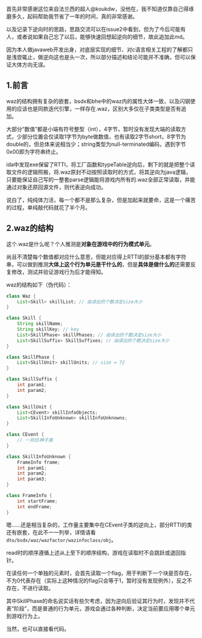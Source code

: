 首先非常感谢这位来自法兰西的超人@koukdw，没他在，我不知道仅靠自己得琢磨多久，起码帮助我节省了一年的时间，真的非常感谢。

以及记录下逆向时的思路，思路交流可以在issue2中看到，但为了今后可能有人，或者说如果自己忘了以后，能够快速回想起逆向的细节，故此追加此md。

因为本人做javaweb开发出身，对底层实现的细节、对c语言相关工程的了解都只是浅尝辄止，做逆向这也是头一次，所以部分描述和结论可能并不准确，但可以保证大体方向无误。

## 1.前言
waz的结构拥有复杂的嵌套，bsdx和bhe中的waz内的属性大体一致，以及闪钢使用的应该也是同款迭代引擎，一样存在.waz，区别大多仅在子类类型是否有追加。

大部分“数值”都是小端有符号整型（int），4字节，暂时没有发现大端的读取方式，少部分位置会仅读取1字节为byte做数值，也有读取2字节short，8字节为double的，但总体来说相当少；string类型为null-terminated编码，遇到字节0x00即为字符串终止。

ida中发现exe保留了RTTI，将工厂函数和typeTable逆向后，剩下的就是把整个读取文件的逻辑照搬，将.waz原封不动按照读取时的方式，将其逆向为java逻辑，只要能保证自己写的一整套parse逻辑能将游戏内所有的.waz全部正常读取，并能通过对象还原回源文件，则代表逆向成功。

说白了，纯纯体力活，每一个都不是那么复杂，但是加起来就要命，这是一个痛苦的过程，单纯敲代码就花了半个月。

## 2.waz的结构
这个.waz是什么呢？个人推测是**对象在游戏中的行为模式单元**。

尚且不清楚每个数值都对应什么意思，但能对应得上RTTI的部分基本都有字符串，可以做到推测**大体上这个行为单元是干什么的**，但是**具体是做什么的**还需要反复修改，测试并验证游戏行为后才能得知。

waz的结构如下（伪代码）：
```java
class Waz {
    List<Skill> skillList; // 由读出的个数决定size大小
}

class Skill {
    String skillName;
    String skillKey; // key
    List<SkillPhase> skillPhases; // 由读出的个数决定size大小
    List<SkillSuffix> SkillSuffixes; // 由读出的个数决定size大小
}

class SkillPhase {
    List<SkillUnit> skillUnits; // size = 72
}

class SkillSuffix {
    int param1;
    int param2;
}

class SkillUnit {
    List<CEvent> skillInfoObjects;
    List<SkillInfoUnknown> skillInfoUnknowns;
}

class CEvent {
    // 一共35种子类
}

class SkillInfoUnknown {
    FrameInfo frame;
    int param1;
    int param2;
    int param3;
}

class FrameInfo {
    int startFrame;
    int endFrame;
}
```
嗯……还是相当复杂的，工作量主要集中在CEvent子类的逆向上，部分RTTI的类还有嵌套，在此不一一列举，详情请看`dto/bsdx/waz/wazfactor/wazinfoclass/obj`。

read时的顺序遵循上述从上至下的顺序结构，游戏在读取时不会跳跃或退回指针。

在读任何一个单独的元素时，会首先读取一个flag，用于判断下一个块是否存在，不为0代表存在（实际上这种情况的flag只会等于1，暂时没有发现例外），反之不存在，不进行读取。

其中SkillPhase的命名说实话有些欠考虑，因为逆向后验证其行为时，发现并不代表“阶段”，而是普通的行为单元，游戏会通过各种判断，决定当前要应用哪个单元到游戏行为上。

当然，也可以直接看代码。